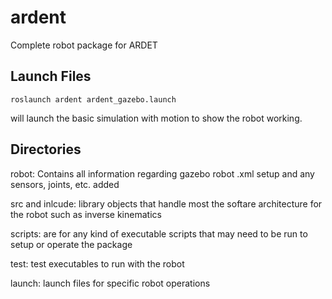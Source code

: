 # ardent

Complete robot package for ARDET

## Launch Files

```
roslaunch ardent ardent_gazebo.launch
```
will launch the basic simulation with motion to show the robot working.

## Directories

robot: Contains all information regarding gazebo robot .xml setup and any sensors, joints, etc. added

src and inlcude: library objects that handle most the softare architecture for the robot such as inverse kinematics

scripts: are for any kind of executable scripts that may need to be run to setup or operate the package

test: test executables to run with the robot

launch: launch files for specific robot operations
